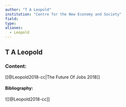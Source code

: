 ```yaml
---
author: "T A Leopold"
institution: "Centre for the New Economy and Society"
field:
type:
aliases:
  - Leopold
---
```


## T A Leopold

### Content:
[[@Leopold2018-cc|The Future Of Jobs 2018]]

#### Bibliography:

![[@Leopold2018-cc]]